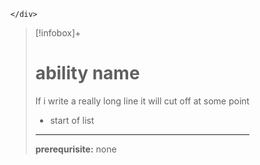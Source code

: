 <div style="display: flex; gap: 10px; justify-content: center; flex-wrap: wrap;">
	<div >


	</div>


>[!infobox]+
># ability name
> If i write a really long line it will cut off at some point
>  - start of list
> ---
> **prerequrisite:**
> none


</div>